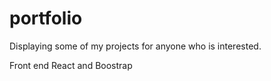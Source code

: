 # portfolio

Displaying some of my projects for anyone who is interested.

Front end React and Boostrap
